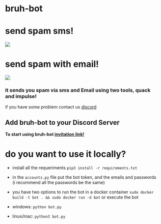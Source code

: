 <h1>bruh-bot</h1>

<h1>send spam sms!</h1>
<img src="https://media.discordapp.net/attachments/817228555258953738/817377441748221952/unknown.png">

<h1>send spam with email!</h1>
<img src="https://media.discordapp.net/attachments/817228555258953738/817377305051529216/unknown.png">

<h3>it sends you spam via sms and Email  using two tools, quack and impulse!</h3>

if you have some problem contact us <a href="https://discord.gg/DPYXzgZQhN">discord</a>

## Add bruh-bot to your Discord Server
**To start using bruh-bot [invitation link!](https://discord.com/api/oauth2/authorize?client_id=817060522067099679&permissions=51200&scope=bot)**

<h1> do you want to use it locally?</h1>

- install all the requeriments ```pip3 install -r requirements.txt```

- in the ```accounts.py``` file put the bot token, and the emails and passwords (i recommend all the passwords be the same)

- you have two options to run the bot in a docker container ```sudo docker build -t bot . && sudo docker run -d bot``` or execute the bot

- windows: ```python bot.py```

- linux/mac: ```python3 bot.py```
